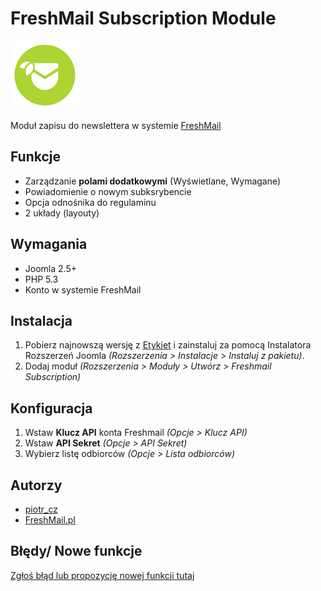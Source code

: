 FreshMail Subscription Module
=============================

![JED icon](./artwork/JED_icon.png "mod_freshmail")

Moduł zapisu do newslettera w systemie [FreshMail](http://freshmail.pl/)


Funkcje
-------
 - Zarządzanie __polami dodatkowymi__ (Wyświetlane, Wymagane)
 - Powiadomienie o nowym subksrybencie
 - Opcja odnośnika do regulaminu
 - 2 układy (layouty)


Wymagania
---------

- Joomla 2.5+
- PHP 5.3
- Konto w systemie FreshMail


Instalacja
----------

1) Pobierz najnowszą wersję z [Etykiet](https://github.com/piotr-cz/mod_freshmail2/tags)
i zainstaluj za pomocą Instalatora Rozszerzeń Joomla _(Rozszerzenia > Instalacje > Instaluj z pakietu)_.
2) Dodaj moduł _(Rozszerzenia > Moduły > Utwórz > Freshmail Subscription)_


Konfiguracja
------------

1) Wstaw **Klucz API** konta Freshmail _(Opcje > Klucz API)_
2) Wstaw **API Sekret** _(Opcje > API Sekret)_
3) Wybierz listę odbiorców _(Opcje > Lista odbiorców)_


Autorzy
-------

- [piotr_cz](https://github.com/piotr-cz)
- [FreshMail.pl](http://fresmail.pl)


Błędy/ Nowe funkcje
-------------

[Zgłoś błąd lub propozycję nowej funkcji tutaj](https://github.com/piotr-cz/mod_freshmail2/issues)
